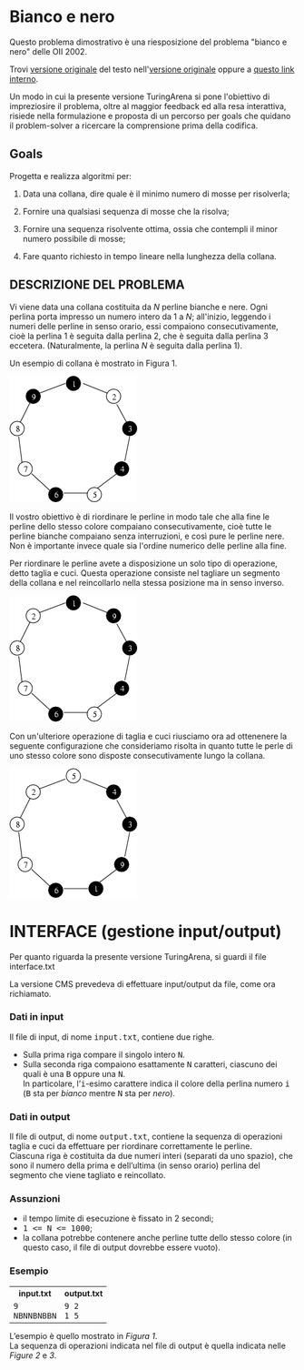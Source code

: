 # Bianco e nero #


Questo problema dimostrativo è una riesposizione del problema "bianco e nero" delle OII 2002.

Trovi [versione originale](http://turingarena.org "versione originale del testo del problema bianco e nero nell'archivio valcon")
del testo nell'[versione originale](http://turingarena.org "archivio valcon, contiene molti materiali didattici relativi alla olimpiadi ed alla programmazione in generale. Visita consigliata.")
oppure a [questo link interno](public/bianco-e-nero_testo-originale.html "copia in locale del testo originale del problema bianco e nero").


Un modo in cui la presente versione TuringArena si pone l'obiettivo di impreziosire il problema, oltre al maggior feedback ed alla resa interattiva, risiede nella formulazione e proposta di un percorso per goals che quidano il problem-solver a ricercare la comprensione prima della codifica.

## Goals ##

Progetta e realizza algoritmi per:

1. Data una collana, dire quale è il minimo numero di mosse per risolverla;

2. Fornire una qualsiasi sequenza di mosse che la risolva;

3. Fornire una sequenza risolvente ottima, ossia che contempli il minor numero possibile di mosse;

4. Fare quanto richiesto in tempo lineare nella lunghezza della collana.


## DESCRIZIONE DEL PROBLEMA ##

Vi viene data una collana costituita da&nbsp;$N$ perline bianche e nere. Ogni perlina porta impresso un numero intero da&nbsp;$1$ a&nbsp;$N$; all'inizio, leggendo i numeri delle perline in senso orario, essi compaiono consecutivamente, cioè la perlina&nbsp;$1$ è seguita dalla perlina&nbsp;$2$, che è seguita dalla perlina&nbsp;$3$ eccetera. (Naturalmente, la perlina&nbsp;$N$ è seguita dalla perlina&nbsp;$1$).

Un esempio di collana è mostrato in Figura&nbsp;$1$.

![Figura 1. Un esempio di collana con 9 perline.](public/figs/oii_2002_nero1.png)


Il vostro obiettivo è di riordinare le perline in modo tale che alla fine le perline dello stesso colore compaiano consecutivamente, cioè tutte le perline bianche compaiano senza interruzioni, e così pure le perline nere.
Non è importante invece quale sia l'ordine numerico delle perline alla fine.

Per riordinare le perline avete a disposizione un solo tipo di operazione, detto taglia e cuci.
Questa operazione consiste nel tagliare un segmento della collana e nel reincollarlo nella stessa posizione ma in senso inverso.


![Figura 2. La collana di Figura 1 dopo un taglia e cuci del segmento compreso fra 9 e 2.](public/figs/oii_2002_nero2.png)

Con un'ulteriore operazione di taglia e cuci riusciamo ora ad ottenenere la seguente configurazione che consideriamo risolta in quanto tutte le perle di uno stesso colore sono disposte consecutivamente lungo la collana.

![Figura 3. La collana di Figura 2 dopo un taglia e cuci del segmento compreso fra 1 e 5.](public/figs/oii_2002_nero3.png)



# INTERFACE (gestione input/output) #

Per quanto riguarda la presente versione TuringArena, si guardi il file interface.txt

La versione CMS prevedeva di effettuare input/output da file, come ora richiamato.

<h3>Dati in input</h3>
<p>Il file di input, di nome <tt>input.txt</tt>, contiene due righe.</p>
<ul>
<li>Sulla prima riga compare il singolo intero <tt>N</tt>.</li>
<li>Sulla seconda riga compaiono esattamente <tt>N</tt> caratteri, ciascuno dei quali è una <tt>B</tt> oppure una <tt>N</tt>.<br />
In particolare, l&#8217;<tt>i</tt>-esimo carattere indica il colore della perlina numero <tt>i</tt> (<tt>B</tt> sta per <em>bianco</em> mentre <tt>N</tt> sta per <em>nero</em>).</li>
</ul>
<h3>Dati in output</h3>
<p>Il file di output, di nome <tt>output.txt</tt>, contiene la sequenza di operazioni taglia e cuci da effettuare per riordinare correttamente le perline.<br />
Ciascuna riga è costituita da due numeri interi (separati da uno spazio), che sono il numero della prima e dell&#8217;ultima (in senso orario) perlina del segmento che viene tagliato e reincollato.</p>

<h3>Assunzioni</h3>
<ul>
<li>il tempo limite di esecuzione è fissato in 2 secondi;</li>
<li><tt>1 &lt;= N &lt;= 1000</tt>;</li>
<li>la collana potrebbe contenere anche perline tutte dello stesso colore (in questo caso, il file di output dovrebbe essere vuoto).</li>
</ul>
<h3>Esempio</h3>
<div class="indent">
<table class="data">
<tbody>
<tr>
<th>input.txt</th>
<th>output.txt</th>
</tr>
<tr>
<td><tt>9<br />
NBNNBNBBN</tt></td>
<td><tt>9 2<br />
1 5</tt></td>
</tr>
</tbody>
</table>
</div>
<p>L&#8217;esempio è quello mostrato in <em>Figura 1</em>.<br />
La sequenza di operazioni indicata nel file di output è quella indicata nelle <em>Figure 2</em> e <em>3</em>.</p>
